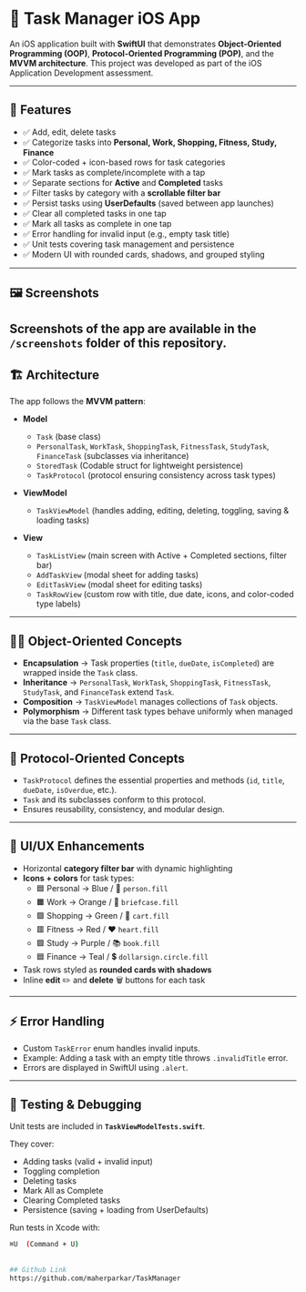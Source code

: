 # 📱 Task Manager iOS App

An iOS application built with **SwiftUI** that demonstrates **Object-Oriented Programming (OOP)**, **Protocol-Oriented Programming (POP)**, and the **MVVM architecture**.
This project was developed as part of the iOS Application Development assessment.

---

## 🚀 Features

- ✅ Add, edit, delete tasks
- ✅ Categorize tasks into **Personal, Work, Shopping, Fitness, Study, Finance**
- ✅ Color-coded + icon-based rows for task categories
- ✅ Mark tasks as complete/incomplete with a tap
- ✅ Separate sections for **Active** and **Completed** tasks
- ✅ Filter tasks by category with a **scrollable filter bar**
- ✅ Persist tasks using **UserDefaults** (saved between app launches)
- ✅ Clear all completed tasks in one tap
- ✅ Mark all tasks as complete in one tap
- ✅ Error handling for invalid input (e.g., empty task title)
- ✅ Unit tests covering task management and persistence
- ✅ Modern UI with rounded cards, shadows, and grouped styling

---

## 🖼️ Screenshots
                                        
Screenshots of the app are available in the **`/screenshots`** folder of this repository.
---

## 🏗️ Architecture

The app follows the **MVVM pattern**:

- **Model**
  - `Task` (base class)
  - `PersonalTask`, `WorkTask`, `ShoppingTask`, `FitnessTask`, `StudyTask`, `FinanceTask` (subclasses via inheritance)
  - `StoredTask` (Codable struct for lightweight persistence)
  - `TaskProtocol` (protocol ensuring consistency across task types)

- **ViewModel**
  - `TaskViewModel` (handles adding, editing, deleting, toggling, saving & loading tasks)

- **View**
  - `TaskListView` (main screen with Active + Completed sections, filter bar)
  - `AddTaskView` (modal sheet for adding tasks)
  - `EditTaskView` (modal sheet for editing tasks)
  - `TaskRowView` (custom row with title, due date, icons, and color-coded type labels)

---

## 🧑‍💻 Object-Oriented Concepts

- **Encapsulation** → Task properties (`title`, `dueDate`, `isCompleted`) are wrapped inside the `Task` class.
- **Inheritance** → `PersonalTask`, `WorkTask`, `ShoppingTask`, `FitnessTask`, `StudyTask`, and `FinanceTask` extend `Task`.
- **Composition** → `TaskViewModel` manages collections of `Task` objects.
- **Polymorphism** → Different task types behave uniformly when managed via the base `Task` class.

---

## 📐 Protocol-Oriented Concepts

- `TaskProtocol` defines the essential properties and methods (`id`, `title`, `dueDate`, `isOverdue`, etc.).
- `Task` and its subclasses conform to this protocol.
- Ensures reusability, consistency, and modular design.

---

## 🎨 UI/UX Enhancements

- Horizontal **category filter bar** with dynamic highlighting
- **Icons + colors** for task types:
  - 🟦 Personal → Blue / 👤 `person.fill`
  - 🟧 Work → Orange / 💼 `briefcase.fill`
  - 🟩 Shopping → Green / 🛒 `cart.fill`
  - 🟥 Fitness → Red / ❤️ `heart.fill`
  - 🟪 Study → Purple / 📚 `book.fill`
  - 🟦 Finance → Teal / 💲 `dollarsign.circle.fill`
- Task rows styled as **rounded cards with shadows**
- Inline **edit** ✏️ and **delete** 🗑️ buttons for each task

---

## ⚡ Error Handling

- Custom `TaskError` enum handles invalid inputs.
- Example: Adding a task with an empty title throws `.invalidTitle` error.
- Errors are displayed in SwiftUI using `.alert`.

---

## 🧪 Testing & Debugging

Unit tests are included in **`TaskViewModelTests.swift`**.

They cover:
- Adding tasks (valid + invalid input)
- Toggling completion
- Deleting tasks
- Mark All as Complete
- Clearing Completed tasks
- Persistence (saving + loading from UserDefaults)

Run tests in Xcode with:

```bash
⌘U  (Command + U)
                                        
                                        
## Github Link
https://github.com/maherparkar/TaskManager

                                        
